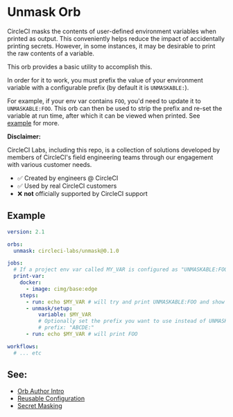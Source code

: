 # Unmask Orb

CircleCI masks the contents of user-defined environment variables when printed as output. This conveniently helps reduce the impact of accidentally printing secrets. However, in some instances, it may be desirable to print the raw contents of a variable.

This orb provides a basic utility to accomplish this.

In order for it to work, you must prefix the value of your environment variable with a configurable prefix (by default it is `UNMASKABLE:`).

For example, if your env var contains `FOO`, you'd need to update it to `UNMASKABLE:FOO`. This orb can then be used to strip the prefix and re-set the variable at run time, after which it can be viewed when printed. See [example](#example) for more.

**Disclaimer:**

CircleCI Labs, including this repo, is a collection of solutions developed by members of CircleCI's field engineering teams through our engagement with various customer needs.

-   ✅ Created by engineers @ CircleCI
-   ✅ Used by real CircleCI customers
-   ❌ **not** officially supported by CircleCI support

## Example

```yaml
version: 2.1

orbs:
  unmask: circleci-labs/unmask@0.1.0

jobs:
  # If a project env var called MY_VAR is configured as "UNMASKABLE:FOO"
  print-var:
    docker:
      - image: cimg/base:edge
    steps:
      - run: echo $MY_VAR # will try and print UNMASKABLE:FOO and show as *************
      - unmask/setup:
          variable: $MY_VAR
          # Optionally set the prefix you want to use instead of UNMASKABLE: with e.g
          # prefix: "ABCDE:"
      - run: echo $MY_VAR # will print FOO

workflows:
  # ... etc
```

## See:
 - [Orb Author Intro](https://circleci.com/docs/2.0/orb-author-intro/#section=configuration)
 - [Reusable Configuration](https://circleci.com/docs/2.0/reusing-config)
 - [Secret Masking](https://circleci.com/docs/env-vars/#secrets-masking)